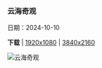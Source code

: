 ### 云海奇观

日期：2024-10-10

**下载**  |  [1920x1080](https://cn.bing.com/th?id=OHR.Chongyang2024_ZH-CN4180097837_1920x1080.jpg)  |  [3840x2160](https://cn.bing.com/th?id=OHR.Chongyang2024_ZH-CN4180097837_UHD.jpg)

![云海奇观](https://cn.bing.com/th?id=OHR.Chongyang2024_ZH-CN4180097837_1920x1080.jpg "黄山云海，安徽省，中国 (© yangyang1991/Getty Images)")

